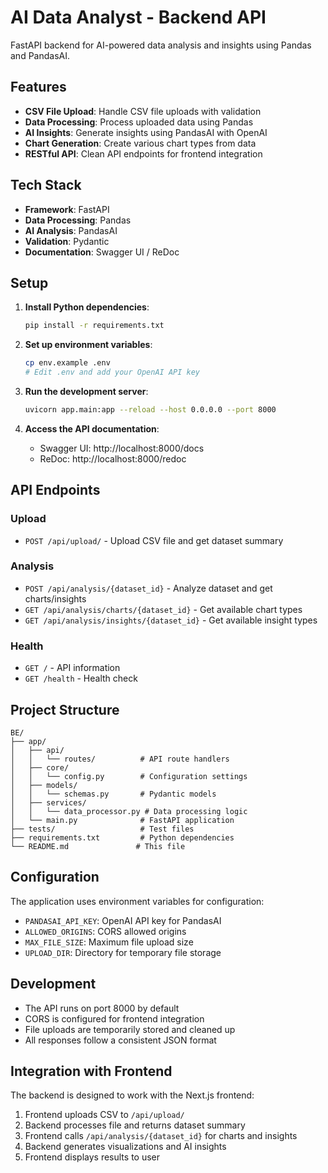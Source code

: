 # AI Data Analyst - Backend API

FastAPI backend for AI-powered data analysis and insights using Pandas and PandasAI.

## Features

- **CSV File Upload**: Handle CSV file uploads with validation
- **Data Processing**: Process uploaded data using Pandas
- **AI Insights**: Generate insights using PandasAI with OpenAI
- **Chart Generation**: Create various chart types from data
- **RESTful API**: Clean API endpoints for frontend integration

## Tech Stack

- **Framework**: FastAPI
- **Data Processing**: Pandas
- **AI Analysis**: PandasAI
- **Validation**: Pydantic
- **Documentation**: Swagger UI / ReDoc

## Setup

1. **Install Python dependencies**:
   ```bash
   pip install -r requirements.txt
   ```

2. **Set up environment variables**:
   ```bash
   cp env.example .env
   # Edit .env and add your OpenAI API key
   ```

3. **Run the development server**:
   ```bash
   uvicorn app.main:app --reload --host 0.0.0.0 --port 8000
   ```

4. **Access the API documentation**:
   - Swagger UI: http://localhost:8000/docs
   - ReDoc: http://localhost:8000/redoc

## API Endpoints

### Upload
- `POST /api/upload/` - Upload CSV file and get dataset summary

### Analysis
- `POST /api/analysis/{dataset_id}` - Analyze dataset and get charts/insights
- `GET /api/analysis/charts/{dataset_id}` - Get available chart types
- `GET /api/analysis/insights/{dataset_id}` - Get available insight types

### Health
- `GET /` - API information
- `GET /health` - Health check

## Project Structure

```
BE/
├── app/
│   ├── api/
│   │   └── routes/          # API route handlers
│   ├── core/
│   │   └── config.py        # Configuration settings
│   ├── models/
│   │   └── schemas.py       # Pydantic models
│   ├── services/
│   │   └── data_processor.py # Data processing logic
│   └── main.py              # FastAPI application
├── tests/                   # Test files
├── requirements.txt         # Python dependencies
└── README.md               # This file
```

## Configuration

The application uses environment variables for configuration:

- `PANDASAI_API_KEY`: OpenAI API key for PandasAI
- `ALLOWED_ORIGINS`: CORS allowed origins
- `MAX_FILE_SIZE`: Maximum file upload size
- `UPLOAD_DIR`: Directory for temporary file storage

## Development

- The API runs on port 8000 by default
- CORS is configured for frontend integration
- File uploads are temporarily stored and cleaned up
- All responses follow a consistent JSON format

## Integration with Frontend

The backend is designed to work with the Next.js frontend:

1. Frontend uploads CSV to `/api/upload/`
2. Backend processes file and returns dataset summary
3. Frontend calls `/api/analysis/{dataset_id}` for charts and insights
4. Backend generates visualizations and AI insights
5. Frontend displays results to user

